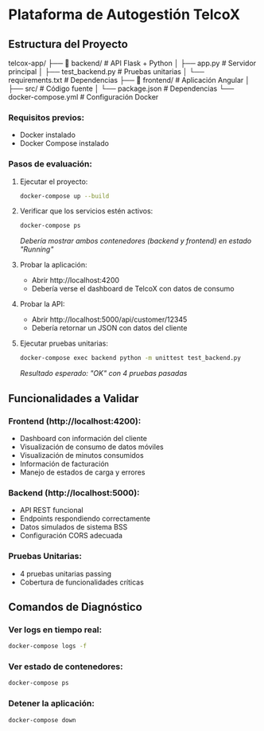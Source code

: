 # Plataforma de Autogestión TelcoX

## Estructura del Proyecto

telcox-app/
├── 📁 backend/           # API Flask + Python
│   ├── app.py           # Servidor principal
│   ├── test_backend.py  # Pruebas unitarias
│   └── requirements.txt # Dependencias
├── 📁 frontend/          # Aplicación Angular
│   ├── src/            # Código fuente
│   └── package.json    # Dependencias
└── docker-compose.yml   # Configuración Docker

### Requisitos previos:
- Docker instalado
- Docker Compose instalado

### Pasos de evaluación:

1. Ejecutar el proyecto:
   ```bash
   docker-compose up --build
   ```

2. Verificar que los servicios estén activos:
   ```bash
   docker-compose ps
   ```
   *Debería mostrar ambos contenedores (backend y frontend) en estado "Running"*

3. Probar la aplicación:
   - Abrir http://localhost:4200
   - Debería verse el dashboard de TelcoX con datos de consumo

4. Probar la API:
   - Abrir http://localhost:5000/api/customer/12345
   - Debería retornar un JSON con datos del cliente

5. Ejecutar pruebas unitarias:
   ```bash
   docker-compose exec backend python -m unittest test_backend.py
   ```
   *Resultado esperado: "OK" con 4 pruebas pasadas*

## Funcionalidades a Validar

### Frontend (http://localhost:4200):
- Dashboard con información del cliente
- Visualización de consumo de datos móviles
- Visualización de minutos consumidos
- Información de facturación
- Manejo de estados de carga y errores

### Backend (http://localhost:5000):
- API REST funcional
- Endpoints respondiendo correctamente
- Datos simulados de sistema BSS
- Configuración CORS adecuada

### Pruebas Unitarias:
- 4 pruebas unitarias passing
- Cobertura de funcionalidades críticas

## Comandos de Diagnóstico

### Ver logs en tiempo real:
```bash
docker-compose logs -f
```

### Ver estado de contenedores:
```bash
docker-compose ps
```

### Detener la aplicación:
```bash
docker-compose down
```


